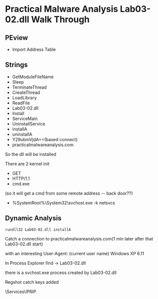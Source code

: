 # Practical Malware Analysis Lab03-02.dll Walk Through

## PEview

* Import Address Table
## Strings

* GetModuleFileName
* Sleep
* TerminateThread
* CreateThread
* LoadLibrary
* ReadFile
* Lab03-02.dll
* Install
* ServiceMain
* UninstallService
* installA
* uninstallA
* Y29ubmVjdA==(based connect)
* practicalmalwareanalysis.com

So the dll will be installed

There are 2 kernel init

* GET
* HTTP/1.1
* cmd.exe

(so it will get a cmd from some remote address -- back door??)

* %SystemRoot%\System32\svchost.exe -k netsvcs

## Dynamic Analysis

`rundll32 Lab03-02.dll installA`

Catch a connection to practicalmalwareanalysis.com(1 min later after that Lab03-02.dll start)

with an interesting User-Agent: (current user name) Windows XP 6.11

In Process Explorer find -> Lab03-02.dll

there is a svchost.exe process created by Lab03-02.dll

Regshot catch keys added

\Services\IPRIP

